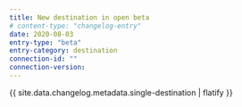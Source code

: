 ```yaml
---
title: New destination in open beta
# content-type: "changelog-entry"
date: 2020-08-03
entry-type: "beta"
entry-category: destination
connection-id: ""
connection-version: 
---
```


{{ site.data.changelog.metadata.single-destination | flatify }}